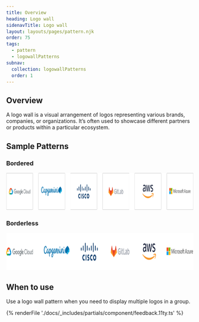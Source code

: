 ```yaml
---
title: Overview
heading: Logo wall
sidenavTitle: Logo wall
layout: layouts/pages/pattern.njk
order: 75
tags:
  - pattern
  - logowallPatterns
subnav:
  collection: logowallPatterns
  order: 1
---
```


<script type="module" data-helmet>
  import '@rhds/elements/lib/elements/rh-context-picker/rh-context-picker.js';
</script>

## Overview

A logo wall is a visual arrangement of logos representing various brands, companies, or organizations. It’s often used to showcase different partners or products within a particular ecosystem.

## Sample Patterns

<div class="grid">
  <div>
    <h3>Bordered</h3>
    <uxdot-example>
      <img src="./overview-sample-bordered.png"
      alt="An example of a bordered logo wall with 6 logos each inside of a bordered container."
      width="1010"
      height="99">
    </uxdot-example>
  </div>
  <div>
    <h3>Borderless</h3>
    <uxdot-example>
      <img src="./overview-sample-borderless.png"
      alt="An example of a borderless logo wall with 6 logos."
      width="1010"
      height="100">
    </uxdot-example>
  </div>
</div>

## When to use

Use a logo wall pattern when you need to display multiple logos in a group.

{% renderFile './docs/_includes/partials/component/feedback.11ty.ts' %}
